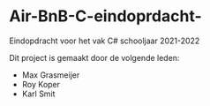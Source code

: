 # Air-BnB-C-eindoprdacht-
Eindopdracht voor het vak C# schooljaar 2021-2022

Dit project is gemaakt door de volgende leden:
- Max Grasmeijer
- Roy Koper
- Karl Smit
